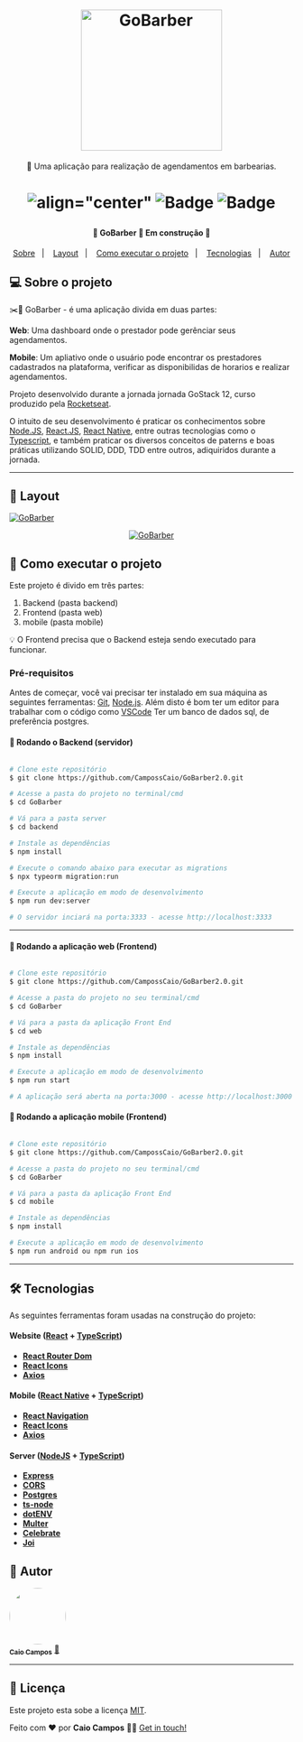 <h1 align="center">
    <img alt="GoBarber" src="https://res.cloudinary.com/dgugs5dpz/image/upload/v1599830069/01063918-a04d-4c20-a02e-fba6f43968ff_ubsrui.jpg" width="250px" />
</h1>

<p align="center">🚀 Uma aplicação para realização de agendamentos em barbearias.</p>

<h1 align="center">

 ![align="center"](https://img.shields.io/github/issues/CampossCaio/GoMarketplace?color="ff9000")
 ![Badge](https://img.shields.io/github/forks/CampossCaio/GoMarketplace?color="ff9000")
 ![Badge](https://img.shields.io/github/stars/CampossCaio/GoMarketplace?color="ff9000") 
 
</h1>

<h4 align="center"> 
	🚧  GoBarber 🚀 Em construção  🚧
</h4>

<p align="center">
  <a href="#-sobre-o-projeto">Sobre</a>&nbsp;&nbsp;&nbsp;|&nbsp;&nbsp;&nbsp;
  <a href="#-layout">Layout</a>&nbsp;&nbsp;&nbsp;|&nbsp;&nbsp;&nbsp;
  <a href="#-como-executar-o-projeto">Como executar o projeto</a>&nbsp;&nbsp;&nbsp;|&nbsp;&nbsp;&nbsp;
  <a href="#-tecnologias">Tecnologias</a>&nbsp;&nbsp;&nbsp;|&nbsp;&nbsp;&nbsp;
  <a href="#-autor">Autor</a> 
</p>

## 💻 Sobre o projeto

:scissors::boy:  GoBarber - é uma aplicação divida em duas partes:

**Web**: Uma dashboard onde o prestador pode gerênciar seus agendamentos.

**Mobile**: Um apliativo onde o usuário pode encontrar os prestadores cadastrados na plataforma, verificar as disponibilidas de horarios e realizar agendamentos.

Projeto desenvolvido durante a jornada jornada GoStack 12, curso produzido pela [Rocketseat](https://blog.rocketseat.com.br).

O intuito de seu desenvolvimento é praticar os conhecimentos sobre [Node.JS](https://nodejs.org/en/), [React.JS](https://reactnative.dev/), [React Native](https://reactnative.dev/), entre outras tecnologias como o [Typescript](https://www.typescriptlang.org/),
e também praticar os diversos conceitos de paterns e boas práticas utilizando SOLID, DDD, TDD entre outros, adiquiridos durante a jornada.  

---

## 🎨 Layout


<a href="https://www.figma.com/file/1SxgOMojOB2zYT0Mdk28lB/Ecoleta?node-id=136%3A546">
  <img alt="GoBarber" src="https://res.cloudinary.com/dgugs5dpz/image/upload/v1600132558/gobarberweb_swyhup.gif">
</a>

<p align="center">
 <a href="https://www.figma.com/file/1SxgOMojOB2zYT0Mdk28lB/Ecoleta?node-id=136%3A546">
  <img alt="GoBarber" src="https://res.cloudinary.com/dgugs5dpz/image/upload/v1601941919/Peek_2020-10-05_20-51_caegep.gif">
</a>
</p>


## 🚀 Como executar o projeto

Este projeto é divido em três partes:
1. Backend (pasta backend) 
2. Frontend (pasta web)
3. mobile (pasta mobile)

💡 O Frontend precisa que o Backend esteja sendo executado para funcionar.

### Pré-requisitos

Antes de começar, você vai precisar ter instalado em sua máquina as seguintes ferramentas:
[Git](https://git-scm.com), [Node.js](https://nodejs.org/en/). 
Além disto é bom ter um editor para trabalhar com o código como [VSCode](https://code.visualstudio.com/)
Ter um banco de dados sql, de preferência postgres.


#### 🎲 Rodando o Backend (servidor)

```bash

# Clone este repositório
$ git clone https://github.com/CampossCaio/GoBarber2.0.git

# Acesse a pasta do projeto no terminal/cmd
$ cd GoBarber

# Vá para a pasta server
$ cd backend

# Instale as dependências
$ npm install

# Execute o comando abaixo para executar as migrations
$ npx typeorm migration:run

# Execute a aplicação em modo de desenvolvimento
$ npm run dev:server

# O servidor inciará na porta:3333 - acesse http://localhost:3333 

```

---

#### 🧭 Rodando a aplicação web (Frontend)

```bash

# Clone este repositório
$ git clone https://github.com/CampossCaio/GoBarber2.0.git

# Acesse a pasta do projeto no seu terminal/cmd
$ cd GoBarber

# Vá para a pasta da aplicação Front End
$ cd web

# Instale as dependências
$ npm install

# Execute a aplicação em modo de desenvolvimento
$ npm run start

# A aplicação será aberta na porta:3000 - acesse http://localhost:3000

```

#### 🧭 Rodando a aplicação mobile (Frontend)

```bash

# Clone este repositório
$ git clone https://github.com/CampossCaio/GoBarber2.0.git

# Acesse a pasta do projeto no seu terminal/cmd
$ cd GoBarber

# Vá para a pasta da aplicação Front End
$ cd mobile

# Instale as dependências
$ npm install

# Execute a aplicação em modo de desenvolvimento
$ npm run android ou npm run ios


```

---

## 🛠 Tecnologias

As seguintes ferramentas foram usadas na construção do projeto:

#### **Website**  ([React](https://reactjs.org/)  +  [TypeScript](https://www.typescriptlang.org/))

-   **[React Router Dom](https://github.com/ReactTraining/react-router/tree/master/packages/react-router-dom)**
-   **[React Icons](https://react-icons.github.io/react-icons/)**
-   **[Axios](https://github.com/axios/axios)**

#### **Mobile**  ([React Native](https://reactnative.dev/)  +  [TypeScript](https://www.typescriptlang.org/))

-   **[React Navigation](https://reactnavigation.org/)**
-   **[React Icons](https://react-icons.github.io/react-icons/)**
-   **[Axios](https://github.com/axios/axios)**



#### **Server**  ([NodeJS](https://nodejs.org/en/)  +  [TypeScript](https://www.typescriptlang.org/))

-   **[Express](https://expressjs.com/)**
-   **[CORS](https://expressjs.com/en/resources/middleware/cors.html)**
-   **[Postgres](https://www.postgresql.org/)**
-   **[ts-node](https://github.com/TypeStrong/ts-node)**
-   **[dotENV](https://github.com/motdotla/dotenv)**
-   **[Multer](https://github.com/expressjs/multer)**
-   **[Celebrate](https://github.com/arb/celebrate)**
-   **[Joi](https://github.com/hapijs/joi)**



## 🦸 Autor

<a href="https://github.com/CampossCaio">
 <img style="border-radius: 50%;" src="https://avatars0.githubusercontent.com/u/52550525?s=400&u=c8dfc4e1c8ef1bf3ed5890ecc40ee98f086ca72b&v=4" width="100px;" alt=""/>
 <br />
 <sub><b>Caio Campos</b></sub></a> <a href="https://github.com/CampossCaio" title="Caio Campos">🚀</a>
 <br />

---

## 📝 Licença

Este projeto esta sobe a licença [MIT](./LICENSE).

Feito com ❤️ por **Caio Campos** 👋🏻 [Get in touch!](https://github.com/CampossCaio)
